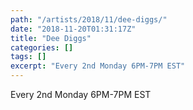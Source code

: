 ```yaml
---
path: "/artists/2018/11/dee-diggs/"
date: "2018-11-20T01:31:17Z"
title: "Dee Diggs"
categories: []
tags: []
excerpt: "Every 2nd Monday 6PM-7PM EST"
---
```


Every 2nd Monday 6PM-7PM EST